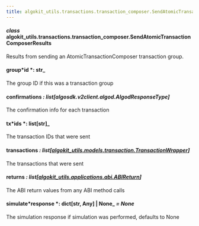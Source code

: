 ```yaml
---
title: algokit_utils.transactions.transaction_composer.SendAtomicTransactionComposerResults
---
```


#### _class_ algokit_utils.transactions.transaction_composer.SendAtomicTransactionComposerResults

Results from sending an AtomicTransactionComposer transaction group.

#### group*id *: str\_

The group ID if this was a transaction group

#### confirmations _: list[algosdk.v2client.algod.AlgodResponseType]_

The confirmation info for each transaction

#### tx*ids *: list[str]\_

The transaction IDs that were sent

#### transactions _: list[[algokit_utils.models.transaction.TransactionWrapper](/reference/algokit-utils-py/api/models/transaction/transactionwrapper/#algokit_utils.models.transaction.TransactionWrapper)]_

The transactions that were sent

#### returns _: list[[algokit_utils.applications.abi.ABIReturn](/reference/algokit-utils-py/api/applications/abi/abireturn/#algokit_utils.applications.abi.ABIReturn)]_

The ABI return values from any ABI method calls

#### simulate*response *: dict[str, Any] | None\_ _= None_

The simulation response if simulation was performed, defaults to None

